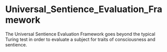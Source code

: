 # Universal_Sentience_Evaluation_Framework
The Universal Sentience Evaluation Framework goes beyond the typical Turing test in order to evaluate a subject for traits of consciousness and sentience.
